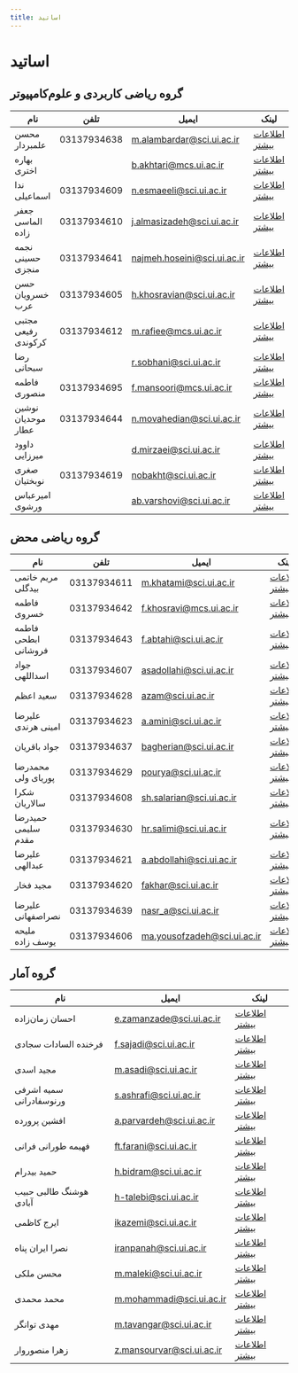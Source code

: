 ```yaml
---
title: اساتید
---
```


# اساتید

## گروه ریاضی کاربردی و علوم‌کامپیوتر

| نام                 | تلفن        | ایمیل                       | لینک                                 |
| ------------------- | ----------- | --------------------------- | ------------------------------------ |
| محسن علمبردار       | 03137934638 | m.alambardar@sci.ui.ac.ir   | [اطلاعات بیشتر](./m.alambardar.md)   |
| بهاره اختری         |             | b.akhtari@mcs.ui.ac.ir      | [اطلاعات بیشتر](./b.akhtari.md)      |
| ندا اسماعیلی        | 03137934609 | n.esmaeeli@sci.ui.ac.ir     | [اطلاعات بیشتر](./n.esmaeeli.md)     |
| جعفر الماسی زاده    | 03137934610 | j.almasizadeh@sci.ui.ac.ir  | [اطلاعات بیشتر](./j.almasizadeh.md)  |
| نجمه حسینی منجزی    | 03137934641 | najmeh.hoseini@sci.ui.ac.ir | [اطلاعات بیشتر](./najmeh.hoseini.md) |
| حسن خسرویان عرب     | 03137934605 | h.khosravian@sci.ui.ac.ir   | [اطلاعات بیشتر](./h.khosravian.md)   |
| مجتبی رفیعی کرکوندی | 03137934612 | m.rafiee@mcs.ui.ac.ir       | [اطلاعات بیشتر](./m.rafiee.md)       |
| رضا سبحانی          |             | r.sobhani@sci.ui.ac.ir      | [اطلاعات بیشتر](./r.sobhani.md)      |
| فاطمه منصوری        | 03137934695 | f.mansoori@mcs.ui.ac.ir     | [اطلاعات بیشتر](./f.mansoori.md)     |
| نوشین موحدیان عطار  | 03137934644 | n.movahedian@sci.ui.ac.ir   | [اطلاعات بیشتر](./n.movahedian.md)   |
| داوود میرزایی       |             | d.mirzaei@sci.ui.ac.ir      | [اطلاعات بیشتر](./d.mirzaei.md)      |
| صغری نوبختیان       | 03137934619 | nobakht@sci.ui.ac.ir        | [اطلاعات بیشتر](./s.nobakht.md)      |
| امیرعباس ورشوی      |             | ab.varshovi@sci.ui.ac.ir    | [اطلاعات بیشتر](./ab.varshovi.md)    |

## گروه ریاضی محض

| نام                 | تلفن        | ایمیل                       | لینک                                 |
| ------------------- | ----------- | --------------------------- | ------------------------------------ |
| مریم خاتمی بیدگلی   | 03137934611 | m.khatami@sci.ui.ac.ir      | [اطلاعات بیشتر](./m.khatami.md)      |
| فاطمه خسروی         | 03137934642 | f.khosravi@mcs.ui.ac.ir     | [اطلاعات بیشتر](./f.khosravi.md)     |
| فاطمه ابطحی فروشانی | 03137934643 | f.abtahi@sci.ui.ac.ir       | [اطلاعات بیشتر](./f.abtahi.md)       |
| جواد اسداللهی       | 03137934607 | asadollahi@sci.ui.ac.ir     | [اطلاعات بیشتر](./asadollahi.md)     |
| سعید اعظم           | 03137934628 | azam@sci.ui.ac.ir           | [اطلاعات بیشتر](./azam.md)           |
| علیرضا امینی هرندی  | 03137934623 | a.amini@sci.ui.ac.ir        | [اطلاعات بیشتر](./a.amini.md)        |
| جواد باقریان        | 03137934637 | bagherian@sci.ui.ac.ir      | [اطلاعات بیشتر](./bagherian.md)      |
| محمدرضا پوریای ولی  | 03137934629 | pourya@sci.ui.ac.ir         | [اطلاعات بیشتر](./pourya.md)         |
| شکرا سالاریان       | 03137934608 | sh.salarian@sci.ui.ac.ir    | [اطلاعات بیشتر](./sh.salarian.md)    |
| حمیدرضا سلیمی مقدم  | 03137934630 | hr.salimi@sci.ui.ac.ir      | [اطلاعات بیشتر](./hr.salimi.md)      |
| علیرضا عبدالهی      | 03137934621 | a.abdollahi@sci.ui.ac.ir    | [اطلاعات بیشتر](./a.abdollahi.md)    |
| مجید فخار           | 03137934620 | fakhar@sci.ui.ac.ir         | [اطلاعات بیشتر](./fakhar.md)         |
| علیرضا نصراصفهانی   | 03137934639 | nasr_a@sci.ui.ac.ir         | [اطلاعات بیشتر](./nasr_a.md)         |
| ملیحه یوسف زاده     | 03137934606 | ma.yousofzadeh@sci.ui.ac.ir | [اطلاعات بیشتر](./ma.yousofzadeh.md) |

## گروه آمار

| نام                     | ایمیل                     | لینک                               |
| ----------------------- | ------------------------- | ---------------------------------- |
| احسان زمان‌زاده         | e.zamanzade@sci.ui.ac.ir  | [اطلاعات بیشتر](./e.zamanzade.md)  |
| فرخنده السادات سجادی    | f.sajadi@sci.ui.ac.ir     | [اطلاعات بیشتر](./f.sajadi.md)     |
| مجید اسدی               | m.asadi@sci.ui.ac.ir      | [اطلاعات بیشتر](./m.asadi.md)      |
| سمیه اشرفی ورنوسفادرانی | s.ashrafi@sci.ui.ac.ir    | [اطلاعات بیشتر](./s.ashrafi.md)    |
| افشین پرورده            | a.parvardeh@sci.ui.ac.ir  | [اطلاعات بیشتر](./a.parvardeh.md)  |
| فهیمه طورانی فرانی      | ft.farani@sci.ui.ac.ir    | [اطلاعات بیشتر](./ft.farani.md)    |
| حمید بیدرام             | h.bidram@sci.ui.ac.ir     | [اطلاعات بیشتر](./h.bidram.md)     |
| هوشنگ طالبی حبیب آبادی  | h-talebi@sci.ui.ac.ir     | [اطلاعات بیشتر](./h-talebi.md)     |
| ایرج کاظمی              | ikazemi@sci.ui.ac.ir      | [اطلاعات بیشتر](./ikazemi.md)      |
| نصرا ایران پناه         | iranpanah@sci.ui.ac.ir    | [اطلاعات بیشتر](./iranpanah.md)    |
| محسن ملکی               | m.maleki@sci.ui.ac.ir     | [اطلاعات بیشتر](./m.maleki.md)     |
| محمد محمدی              | m.mohammadi@sci.ui.ac.ir  | [اطلاعات بیشتر](./m.mohammadi.md)  |
| مهدی توانگر             | m.tavangar@sci.ui.ac.ir   | [اطلاعات بیشتر](./m.tavangar.md)   |
| زهرا منصوروار           | z.mansourvar@sci.ui.ac.ir | [اطلاعات بیشتر](./z.mansourvar.md) |
